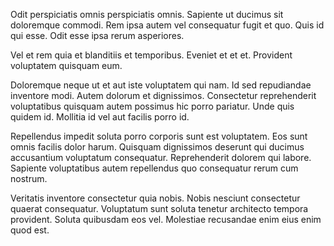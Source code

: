 Odit perspiciatis omnis perspiciatis omnis. Sapiente ut ducimus sit doloremque commodi. Rem ipsa autem vel consequatur fugit et quo. Quis id qui esse. Odit esse ipsa rerum asperiores.

Vel et rem quia et blanditiis et temporibus. Eveniet et et et. Provident voluptatem quisquam eum.

Doloremque neque ut et aut iste voluptatem qui nam. Id sed repudiandae inventore modi. Autem dolorum et dignissimos. Consectetur reprehenderit voluptatibus quisquam autem possimus hic porro pariatur. Unde quis quidem id. Mollitia id vel aut facilis porro id.

Repellendus impedit soluta porro corporis sunt est voluptatem. Eos sunt omnis facilis dolor harum. Quisquam dignissimos deserunt qui ducimus accusantium voluptatum consequatur. Reprehenderit dolorem qui labore. Sapiente voluptatibus autem repellendus quo consequatur rerum cum nostrum.

Veritatis inventore consectetur quia nobis. Nobis nesciunt consectetur quaerat consequatur. Voluptatum sunt soluta tenetur architecto tempora provident. Soluta quibusdam eos vel. Molestiae recusandae enim eius enim quod est.

